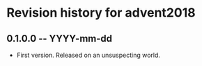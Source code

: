 # Revision history for advent2018

## 0.1.0.0 -- YYYY-mm-dd

* First version. Released on an unsuspecting world.
